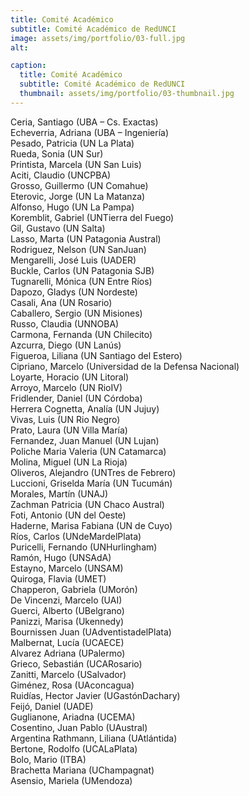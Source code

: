 ```yaml
---
title: Comité Académico
subtitle: Comité Académico de RedUNCI
image: assets/img/portfolio/03-full.jpg
alt: 

caption:
  title: Comité Académico
  subtitle: Comité Académico de RedUNCI
  thumbnail: assets/img/portfolio/03-thumbnail.jpg
---
```

Ceria, Santiago (UBA – Cs. Exactas)  
Echeverria, Adriana (UBA – Ingeniería)   
Pesado, Patricia (UN La Plata)  	  
Rueda, Sonia (UN Sur)  	  
Printista, Marcela (UN San Luis)   
Aciti, Claudio (UNCPBA)  	
Grosso, Guillermo (UN Comahue)    
Eterovic, Jorge (UN La Matanza)  	  
Alfonso, Hugo (UN La Pampa)  	  
Koremblit, Gabriel (UNTierra del Fuego)  	   
Gil, Gustavo (UN Salta)  	  
Lasso, Marta (UN Patagonia Austral)  	 
Rodriguez, Nelson (UN SanJuan)  	  
Mengarelli, José Luis (UADER)  	  
Buckle, Carlos (UN Patagonia SJB)   
Tugnarelli, Mónica (UN Entre Ríos)  	  
Dapozo, Gladys (UN Nordeste)  	  
Casali, Ana (UN Rosario)  	   
Caballero, Sergio (UN Misiones)  	  
Russo, Claudia (UNNOBA)  	    
Carmona, Fernanda (UN Chilecito)  	  
Azcurra, Diego (UN Lanús)  	  
Figueroa, Liliana (UN Santiago del Estero)  	  
Cipriano, Marcelo (Universidad de la Defensa Nacional)  	  
Loyarte, Horacio (UN Litoral)  	  
Arroyo, Marcelo (UN RioIV)  	     
Fridlender, Daniel (UN Córdoba)  	  
Herrera Cognetta, Analía (UN Jujuy)  	  
Vivas, Luis (UN Rio Negro)  	
Prato, Laura (UN Villa María)  	  
Fernandez, Juan Manuel (UN Lujan)  	  
Poliche Maria Valeria (UN Catamarca)  	 
Molina, Miguel (UN La Rioja)  	  
Oliveros, Alejandro (UNTres de Febrero)  	  
Luccioni, Griselda María (UN Tucumán)  	  
Morales, Martín (UNAJ)  	   
Zachman Patricia (UN Chaco Austral)  	 
Foti, Antonio (UN del Oeste)  	 
Haderne, Marisa Fabiana (UN de Cuyo)  	  
Ríos, Carlos (UNdeMardelPlata)  	  
Puricelli, Fernando (UNHurlingham)  	  
Ramón, Hugo (UNSAdA)  	     
Estayno, Marcelo (UNSAM)  	  
Quiroga, Flavia (UMET)  	 
Chapperon, Gabriela (UMorón)  	  
De Vincenzi, Marcelo (UAI)  	  
Guerci, Alberto (UBelgrano)    
Panizzi, Marisa (Ukennedy)  	  
Bournissen Juan (UAdventistadelPlata)  	  
Malbernat, Lucía (UCAECE)  	   
Alvarez Adriana (UPalermo)  	  
Grieco, Sebastián (UCARosario)  	  
Zanitti, Marcelo (USalvador)  	  
Giménez, Rosa (UAconcagua)  	  
Ruidías, Hector Javier (UGastónDachary)  	  
Feijó, Daniel (UADE)  	    
Guglianone, Ariadna (UCEMA)  	  
Cosentino, Juan Pablo (UAustral)  	  
Argentina	Rathmann, Liliana (UAtlántida)     
Bertone, Rodolfo (UCALaPlata)  	   
Bolo, Mario (ITBA)  	  
Brachetta Mariana (UChampagnat)  	  
Asensio, Mariela (UMendoza)  	  


